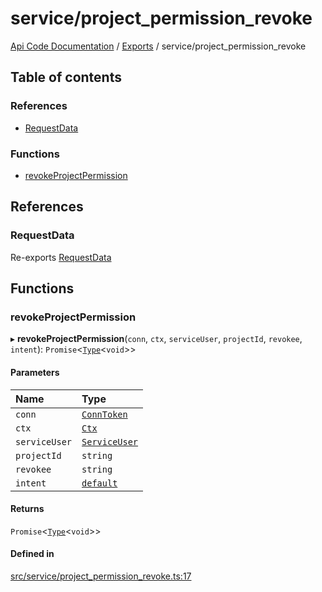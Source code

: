 # service/project\_permission\_revoke
 
[Api Code Documentation](../README.md) / [Exports](../modules.md) / service/project\_permission\_revoke

## Table of contents

### References

- [RequestData](service_project_permission_revoke.md#requestdata)

### Functions

- [revokeProjectPermission](service_project_permission_revoke.md#revokeprojectpermission)

## References

### RequestData

Re-exports [RequestData](../interfaces/service_domain_workflow_project_create.RequestData.md)

## Functions

### revokeProjectPermission

▸ **revokeProjectPermission**(`conn`, `ctx`, `serviceUser`, `projectId`, `revokee`, `intent`): `Promise`\<[`Type`](result.md#type)\<`void`\>\>

#### Parameters

| Name | Type |
| :------ | :------ |
| `conn` | [`ConnToken`](service_conn.md#conntoken) |
| `ctx` | [`Ctx`](../interfaces/lib_ctx.Ctx.md) |
| `serviceUser` | [`ServiceUser`](../interfaces/service_domain_organization_service_user.ServiceUser.md) |
| `projectId` | `string` |
| `revokee` | `string` |
| `intent` | [`default`](authz_intents.md#default) |

#### Returns

`Promise`\<[`Type`](result.md#type)\<`void`\>\>

#### Defined in

[src/service/project_permission_revoke.ts:17](https://github.com/openkfw/TruBudget/blob/3b9e793/api/src/service/project_permission_revoke.ts#L17)
